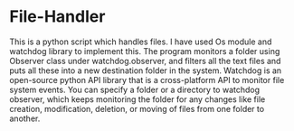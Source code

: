 # File-Handler
This is a python script which handles files.
I have used Os module and watchdog library to implement this. 
The program monitors a folder using Observer class under watchdog.observer, and filters all the text files and puts all these into a new destination folder in the system. 
Watchdog is an open-source python API library that is a cross-platform API to monitor file system events. You can specify a folder or a directory to watchdog observer, which keeps monitoring the folder for any changes like file creation, modification, deletion, or moving of files from one folder to another.
